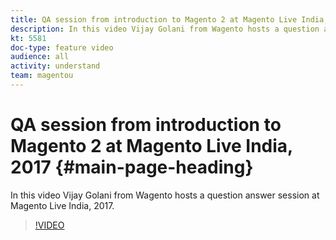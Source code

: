 ```yaml
---
title: QA session from introduction to Magento 2 at Magento Live India, 2017
description: In this video Vijay Golani from Wagento hosts a question answer session at Magento Live India, 2017.
kt: 5581
doc-type: feature video
audience: all
activity: understand
team: magentou
---
```


# QA session from introduction to Magento 2 at Magento Live India, 2017 {#main-page-heading}

In this video Vijay Golani from Wagento hosts a question answer session at Magento Live India, 2017.

>[!VIDEO](https://video.tv.adobe.com/v/35769?quality=12&learn=on)
